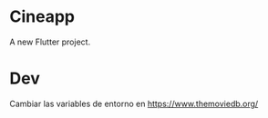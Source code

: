 # Cineapp

A new Flutter project.

# Dev

Cambiar las variables de entorno en https://www.themoviedb.org/
